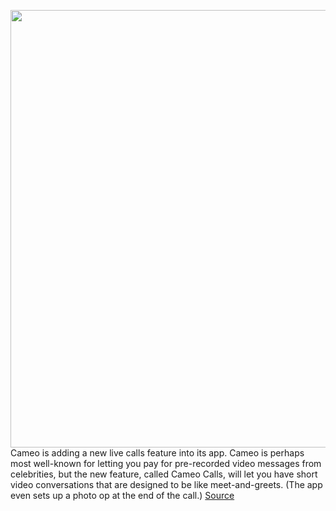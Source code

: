 <img src='https://cdn.vox-cdn.com/thumbor/IVLyjRPCVMq3r-bsck2xcEG7e84=/0x0:1920x1080/1200x800/filters:focal(807x387:1113x693)/cdn.vox-cdn.com/uploads/chorus_image/image/69869707/Screen_Shot_2021_09_16_at_3.29.19_PM.0.png' width='700px' /><br/>
Cameo is adding a new live calls feature into its app. Cameo is perhaps most well-known for letting you pay for pre-recorded video messages from celebrities, but the new feature, called Cameo Calls, will let you have short video conversations that are designed to be like meet-and-greets. (The app even sets up a photo op at the end of the call.)
<a href='https://www.theverge.com/2021/9/16/22678456/cameo-calls-live-app-chat-celebrities-meet-and-greet'> Source <a/>